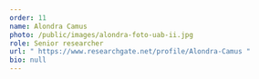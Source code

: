 ```yaml
---
order: 11
name: Alondra Camus
photo: /public/images/alondra-foto-uab-ii.jpg
role: Senior researcher
url: " https://www.researchgate.net/profile/Alondra-Camus "
bio: null
---
```

